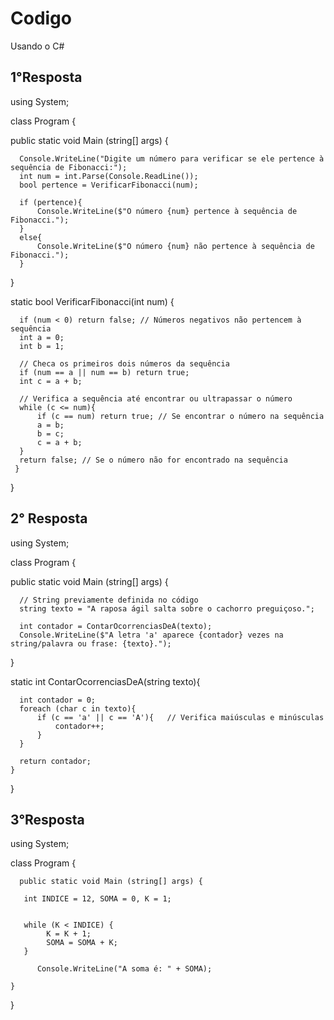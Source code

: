 # Codigo
Usando o C#
## 1°Resposta
using System;

class Program {

public static void Main (string[] args) {
  
      Console.WriteLine("Digite um número para verificar se ele pertence à sequência de Fibonacci:");
      int num = int.Parse(Console.ReadLine());
      bool pertence = VerificarFibonacci(num);
      
      if (pertence){
          Console.WriteLine($"O número {num} pertence à sequência de Fibonacci.");
      }
      else{
          Console.WriteLine($"O número {num} não pertence à sequência de Fibonacci.");
      }
  }
  
  static bool VerificarFibonacci(int num) {
  
      if (num < 0) return false; // Números negativos não pertencem à sequência
      int a = 0;
      int b = 1;
      
      // Checa os primeiros dois números da sequência
      if (num == a || num == b) return true;
      int c = a + b;
      
      // Verifica a sequência até encontrar ou ultrapassar o número
      while (c <= num){
          if (c == num) return true; // Se encontrar o número na sequência
          a = b;
          b = c;
          c = a + b;
      }
      return false; // Se o número não for encontrado na sequência
     }
  }


## 2° Resposta 

using System;

class Program { 

public static void Main (string[] args) {

  
      // String previamente definida no código
      string texto = "A raposa ágil salta sobre o cachorro preguiçoso."; 

      int contador = ContarOcorrenciasDeA(texto);
      Console.WriteLine($"A letra 'a' aparece {contador} vezes na string/palavra ou frase: {texto}.");
  }

  static int ContarOcorrenciasDeA(string texto){
      
      int contador = 0;
      foreach (char c in texto){
          if (c == 'a' || c == 'A'){   // Verifica maiúsculas e minúsculas
              contador++;
          }
      }

      return contador;
    }
}


## 3°Resposta

using System;

class Program {

      public static void Main (string[] args) {
    
       int INDICE = 12, SOMA = 0, K = 1;
    
     
       while (K < INDICE) {
            K = K + 1;
            SOMA = SOMA + K;
       }
       
          Console.WriteLine("A soma é: " + SOMA);
      
    }
   
}
